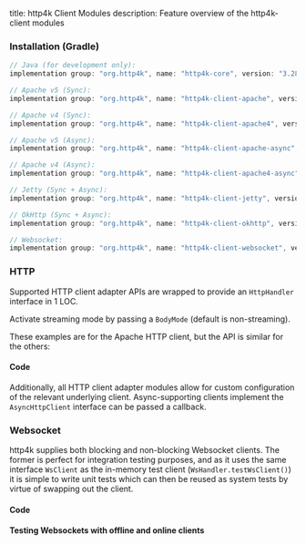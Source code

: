 title: http4k Client Modules
description: Feature overview of the http4k-client modules

### Installation (Gradle)

```groovy
// Java (for development only):
implementation group: "org.http4k", name: "http4k-core", version: "3.280.0"

// Apache v5 (Sync): 
implementation group: "org.http4k", name: "http4k-client-apache", version: "3.280.0"

// Apache v4 (Sync): 
implementation group: "org.http4k", name: "http4k-client-apache4", version: "3.280.0"

// Apache v5 (Async): 
implementation group: "org.http4k", name: "http4k-client-apache-async", version: "3.280.0"

// Apache v4 (Async): 
implementation group: "org.http4k", name: "http4k-client-apache4-async", version: "3.280.0"

// Jetty (Sync + Async): 
implementation group: "org.http4k", name: "http4k-client-jetty", version: "3.280.0"

// OkHttp (Sync + Async): 
implementation group: "org.http4k", name: "http4k-client-okhttp", version: "3.280.0"

// Websocket: 
implementation group: "org.http4k", name: "http4k-client-websocket", version: "3.280.0"
```

### HTTP
Supported HTTP client adapter APIs are wrapped to provide an `HttpHandler` interface in 1 LOC.

Activate streaming mode by passing a `BodyMode` (default is non-streaming).

These examples are for the Apache HTTP client, but the API is similar for the others:

#### Code [<img class="octocat"/>](https://github.com/http4k/http4k/blob/master/src/docs/guide/modules/clients/example_http.kt)

<script src="https://gist-it.appspot.com/https://github.com/http4k/http4k/blob/master/src/docs/guide/modules/clients/example_http.kt"></script>

Additionally, all HTTP client adapter modules allow for custom configuration of the relevant underlying client. Async-supporting clients implement the `AsyncHttpClient` interface can be passed a callback.

### Websocket
http4k supplies both blocking and non-blocking Websocket clients. The former is perfect for integration testing purposes, and as it uses the same interface `WsClient` as the in-memory test client (`WsHandler.testWsClient()`) it is simple to write unit tests which can then be reused as system tests by virtue of swapping out the client.

#### Code [<img class="octocat"/>](https://github.com/http4k/http4k/blob/master/src/docs/guide/modules/clients/example_websocket.kt)

<script src="https://gist-it.appspot.com/https://github.com/http4k/http4k/blob/master/src/docs/guide/modules/clients/example_websocket.kt"></script>

#### Testing Websockets with offline and online clients [<img class="octocat"/>](https://github.com/http4k/http4k/blob/master/src/docs/guide/modules/clients/TestingWebsockets.kt)

<script src="https://gist-it.appspot.com/https://github.com/http4k/http4k/blob/master/src/docs/guide/modules/clients/TestingWebsockets.kt"></script>
